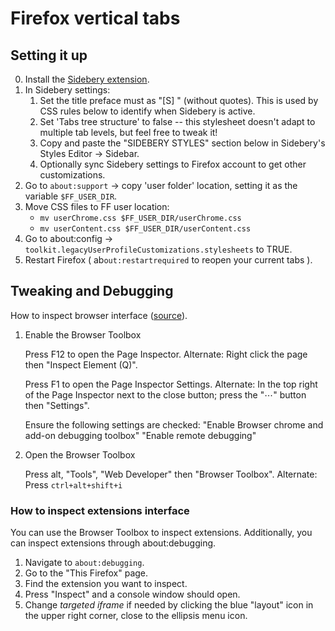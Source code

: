 # Firefox vertical tabs

## Setting it up

0. Install the [Sidebery extension](https://addons.mozilla.org/en-US/firefox/addon/sidebery/).
1. In Sidebery settings:
    1. Set the title preface must as "[S] " (without quotes).
        This is used by CSS rules below to identify when Sidebery is active.
    2. Set 'Tabs tree structure' to false -- this stylesheet doesn't adapt to
        multiple tab levels, but feel free to tweak it!
    3. Copy and paste the "SIDEBERY STYLES" section below in
        Sidebery's Styles Editor -> Sidebar.
    4. Optionally sync Sidebery settings to Firefox account to get other customizations.
2. Go to `about:support` -> copy 'user folder' location, setting it as the variable `$FF_USER_DIR`.
3. Move CSS files to FF user location:
    + `mv userChrome.css $FF_USER_DIR/userChrome.css`
    + `mv userContent.css $FF_USER_DIR/userContent.css`
4. Go to about:config -> `toolkit.legacyUserProfileCustomizations.stylesheets` to TRUE.
5. Restart Firefox ( ab`out:restartrequired` to reopen your current tabs ).

## Tweaking and Debugging

How to inspect browser interface ([source](https://superuser.com/questions/1608096/how-to-inspect-firefoxs-ui)).

1. Enable the Browser Toolbox

    Press F12 to open the Page Inspector.
    Alternate: Right click the page then "Inspect Element (Q)".

    Press F1 to open the Page Inspector Settings.
    Alternate: In the top right of the Page Inspector next to the close button; press the "⋯" button then "Settings".

    Ensure the following settings are checked:
        "Enable Browser chrome and add-on debugging toolbox"
        "Enable remote debugging"

2. Open the Browser Toolbox

    Press alt, "Tools", "Web Developer" then "Browser Toolbox".
    Alternate: Press `ctrl+alt+shift+i`

### How to inspect extensions interface

You can use the Browser Toolbox to inspect extensions. Additionally, you can inspect extensions through about:debugging.

1. Navigate to `about:debugging`.
2. Go to the "This Firefox" page.
3. Find the extension you want to inspect.
4. Press "Inspect" and a console window should open.
5. Change *targeted iframe* if needed by clicking the blue "layout" icon
    in the upper right corner, close to the ellipsis menu icon.
